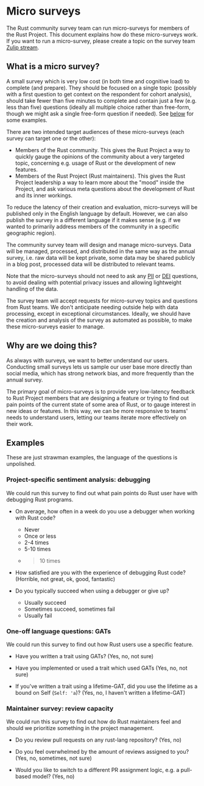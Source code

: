 # Micro surveys

The Rust community survey team can run micro-surveys for members of the Rust Project. This document explains how do these micro-surveys work. If you want to run a micro-survey, please create a topic on the survey team [Zulip stream](https://rust-lang.zulipchat.com/#narrow/stream/402479-t-community.2Frust-survey).

## What is a micro survey?

A small survey which is very low cost (in both time and cognitive load) to complete (and prepare). They should be focused on a single topic (possibly with a first question to get context on the respondent for cohort analysis), should take fewer than five minutes to complete and contain just a few (e.g. less than five) questions (ideally all multiple choice rather than free-form, though we might ask a single free-form question if needed). See [below](#examples) for some examples.

There are two intended target audiences of these micro-surveys (each survey can target one or the other):

- Members of the Rust community. This gives the Rust Project a way to quickly gauge the opinions of the community about a very targeted topic, concerning e.g. usage of Rust or the development of new features.
- Members of the Rust Project (Rust maintainers). This gives the Rust Project leadership a way to learn more about the "mood" inside the Project, and ask various meta questions about the development of Rust and its inner workings.

To reduce the latency of their creation and evaluation, micro-surveys will be published only in the English language by
default. However, we can also publish the survey in a different language if it makes sense (e.g. if we wanted to
primarily address members of the community in a specific geographic region).

The community survey team will design and manage micro-surveys. Data will be managed, processed, and distributed in the same way as the annual survey, i.e. raw data will be kept private, some data may be shared publicly in a blog post, processed data will be distributed to relevant teams.

Note that the micro-surveys should not need to ask any [PII](https://en.wikipedia.org/wiki/Personal_data) or [DEI](https://en.wikipedia.org/wiki/Diversity,_equity,_and_inclusion) questions, to avoid dealing with potential privacy issues and allowing lightweight handling of the data.

The survey team will accept requests for micro-survey topics and questions from Rust teams. We don't anticipate needing outside help with data processing, except in exceptional circumstances. Ideally, we should have the creation and analysis of the survey as automated as possible, to make these micro-surveys easier to manage.

## Why are we doing this?

As always with surveys, we want to better understand our users. Conducting small surveys lets us sample our user base more directly than social media, which has strong network bias, and more frequently than the annual survey.

The primary goal of micro-surveys is to provide very low-latency feedback to Rust Project members that are designing a feature or trying to find out pain points of the current state of some area of Rust, or to gauge interest in new ideas or features. In this way, we can be more responsive to teams' needs to understand users, letting our teams iterate more effectively on their work.

## Examples

These are just strawman examples, the language of the questions is unpolished.

### Project-specific sentiment analysis: debugging

We could run this survey to find out what pain points do Rust user have with debugging Rust programs.

* On average, how often in a week do you use a debugger when working with Rust code?
    - Never
    - Once or less
    - 2-4 times
    - 5-10 times
    - > 10 times

* How satisfied are you with the experience of debugging Rust code? (Horrible, not great, ok, good, fantastic)

* Do you typically succeed when using a debugger or give up?
    - Usually succeed
    - Sometimes succeed, sometimes fail
    - Usually fail

### One-off language questions: GATs

We could run this survey to find out how Rust users use a specific feature.

* Have you written a trait using GATs? (Yes, no, not sure)

* Have you implemented or used a trait which used GATs (Yes, no, not sure)

* If you've written a trait using a lifetime-GAT, did you use the lifetime as a bound on Self (`Self: 'a`)? (Yes, no, I haven't written a lifetime-GAT)

### Maintainer survey: review capacity

We could run this survey to find out how do Rust maintainers feel and should we prioritize
something in the project management.

* Do you review pull requests on any rust-lang repository? (Yes, no)

* Do you feel overwhelmed by the amount of reviews assigned to you? (Yes, no, sometimes, not sure)

* Would you like to switch to a different PR assignment logic, e.g. a pull-based model? (Yes, no)
